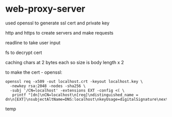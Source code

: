 # web-proxy-server

used openssl to generate ssl cert and private key

http and https to create servers and make requests

readline to take user input

fs to decrypt cert

caching chars at 2 bytes each so size is body length x 2

to make the cert - openssl:

```
openssl req -x509 -out localhost.crt -keyout localhost.key \
  -newkey rsa:2048 -nodes -sha256 \
  -subj '/CN=localhost' -extensions EXT -config <( \
   printf "[dn]\nCN=localhost\n[req]\ndistinguished_name = dn\n[EXT]\nsubjectAltName=DNS:localhost\nkeyUsage=digitalSignature\nextendedKeyUsage=serverAuth")
```

temp
